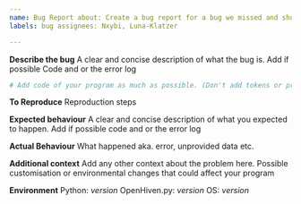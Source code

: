 ```yaml
---
name: Bug Report about: Create a bug report for a bug we missed and should fix title: ''
labels: bug assignees: Nxybi, Luna-Klatzer

---
```


<!-- 
Please kindly follow the bug issue guidelines and add every piece of information available. It might be a bit of a hassle but it can help me (Nicolas-Klatzer) finding the issue. Since currently, I don't have a clue what might be wrong if the basic information is not provided and I will have to close it.
-->

**Describe the bug**
A clear and concise description of what the bug is. Add if possible Code and or the error log

```python
# Add code of your program as much as possible. (Don't add tokens or private information)
```

**To Reproduce**
Reproduction steps

**Expected behaviour**
A clear and concise description of what you expected to happen. Add if possible code and or the error log

**Actual Behaviour**
What happened aka. error, unprovided data etc.

**Additional context**
Add any other context about the problem here. Possible customisation or environmental changes that could affect your program

**Environment**
Python: *version*
OpenHiven.py: *version*
OS: *version*
